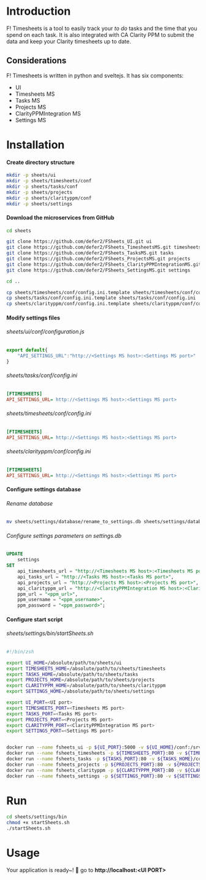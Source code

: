 # Introduction

F! Timesheets is a tool to easily track your *to do* tasks and the time that you spend on each task. It is also integrated with CA Clarity PPM to submit the data and keep your Clarity timesheets up to date.

## Considerations

F! Timesheets is written in python and sveltejs. It has six components:

- UI
- Timesheets MS
- Tasks MS
- Projects MS
- ClarityPPMIntegration MS
- Settings MS

# Installation


#### Create directory structure
```bash
mkdir -p sheets/ui
mkdir -p sheets/timesheets/conf
mkdir -p sheets/tasks/conf
mkdir -p sheets/projects
mkdir -p sheets/clarityppm/conf
mkdir -p sheets/settings
```
#### Download the microservices from GitHub

```bash
cd sheets

git clone https://github.com/defer2/FSheets_UI.git ui
git clone https://github.com/defer2/FSheets_TimesheetsMS.git timesheets
git clone https://github.com/defer2/FSheets_TasksMS.git tasks
git clone https://github.com/defer2/FSheets_ProjectsMS.git projects
git clone https://github.com/defer2/FSheets_ClarityPPMIntegrationMS.git clarityppm
git clone https://github.com/defer2/FSheets_SettingsMS.git settings

cd ..

cp sheets/timesheets/conf/config.ini.template sheets/timesheets/conf/config.ini
cp sheets/tasks/conf/config.ini.template sheets/tasks/conf/config.ini
cp sheets/clarityppm/conf/config.ini.template sheets/clarityppm/conf/config.ini
```

#### Modify settings files
###### sheets/ui/conf/configuration.js
```javascript
export default{
	"API_SETTINGS_URL":"http://<Settings MS host>:<Settings MS port>"
}
```

###### sheets/tasks/conf/config.ini
```ini
[FTIMESHEETS]
API_SETTINGS_URL= http://<Settings MS host>:<Settings MS port>
```

###### sheets/timesheets/conf/config.ini
```ini
[FTIMESHEETS]
API_SETTINGS_URL= http://<Settings MS host>:<Settings MS port>
```

###### sheets/clarityppm/conf/config.ini
```ini
[FTIMESHEETS]
API_SETTINGS_URL= http://<Settings MS host>:<Settings MS port>
```

#### Configure settings database
###### Rename database
```bash
mv sheets/settings/database/rename_to_settings.db sheets/settings/database/settings.db
```

###### Configure settings parameters on settings.db
```sql
UPDATE 
	settings
SET
	api_timesheets_url = "http://<Timesheets MS host>:<Timesheets MS port>" ,
	api_tasks_url = "http://<Tasks MS host>:<Tasks MS port>",
	api_projects_url = "http://<Projects MS host>:<Projects MS port>",
	api_clarityppm_url = "http://<ClarityPPMIntegration MS host>:<ClarityPPMIntegration MS port>",
	ppm_url = "<ppm_url>",
	ppm_username = "<ppm_username>",
	ppm_password = "<ppm_password>";
```

#### Configure start script

###### sheets/settings/bin/startSheets.sh
```bash
#!/bin/zsh

export UI_HOME=/absolute/path/to/sheets/ui
export TIMESHEETS_HOME=/absolute/path/to/sheets/timesheets
export TASKS_HOME=/absolute/path/to/sheets/tasks
export PROJECTS_HOME=/absolute/path/to/sheets/projects
export CLARITYPPM_HOME=/absolute/path/to/sheets/clarityppm
export SETTINGS_HOME=/absolute/path/to/sheets/settings

export UI_PORT=<UI port>
export TIMESHEETS_PORT=<Timesheets MS port>
export TASKS_PORT=<Tasks MS port>
export PROJECTS_PORT=<Projects MS port>
export CLARITYPPM_PORT=<ClarityPPMIntegration MS port>
export SETTINGS_PORT=<Settings MS port>


docker run --name fsheets_ui -p ${UI_PORT}:5000 -v ${UI_HOME}/conf:/srv/fsheets_ui/conf -d fernandod/fsheets_ui
docker run --name fsheets_timesheets -p ${TIMESHEETS_PORT}:80 -v ${TIMESHEETS_HOME}/conf:/srv/flask_app/conf -v ${TIMESHEETS_HOME}/database:/srv/flask_app/database -d fernandod/fsheets_timesheets
docker run --name fsheets_tasks -p ${TASKS_PORT}:80 -v ${TASKS_HOME}/conf:/srv/flask_app/conf -v ${TASKS_HOME}/database:/srv/flask_app/database -d fernandod/fsheets_tasks
docker run --name fsheets_projects -p ${PROJECTS_PORT}:80 -v ${PROJECTS_HOME}/database:/srv/flask_app/database -d fernandod/fsheets_projects
docker run --name fsheets_clarityppm -p ${CLARITYPPM_PORT}:80 -v ${CLARITYPPM_HOME}/conf:/srv/flask_app/conf -d fernandod/fsheets_clarityppm
docker run --name fsheets_settings -p ${SETTINGS_PORT}:80 -v ${SETTINGS_HOME}/database:/srv/flask_app/database -d fsheets_settings
```

# Run
```bash
cd sheets/settings/bin
chmod +x startSheets.sh
./startSheets.sh
```

# Usage

Your application is ready~! 🚀 go to **http://localhost:<UI PORT\>**
